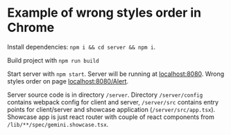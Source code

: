 # Example of wrong styles order in Chrome

Install dependencies: `npm i && cd server && npm i`.

Build project with `npm run build`

Start server with `npm start`. Server will be running at [localhost:8080](http://localhost:8080/). Wrong styles order on page [localhost:8080/Alert](http://localhost:8080/Alert).

Server source code is in directory `/server`. Directory `/server/config` contains webpack config for client and server, `/server/src` contains entry points for client/server and showcase application (`/server/src/app.tsx`). Showcase app is just react router with couple of react components from `/lib/**/spec/gemini.showcase.tsx`.